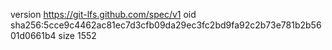 version https://git-lfs.github.com/spec/v1
oid sha256:5cce9c4462ac81ec7d3cfb09da29ec3fc2bd9fa92c2b73e781b2b5601d0661b4
size 1552
